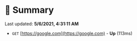 # 📖 Summary
Last updated: **5/6/2021, 4:31:11 AM**

- `GET` [https://google.com](https://google.com) - **Up** (113ms)
